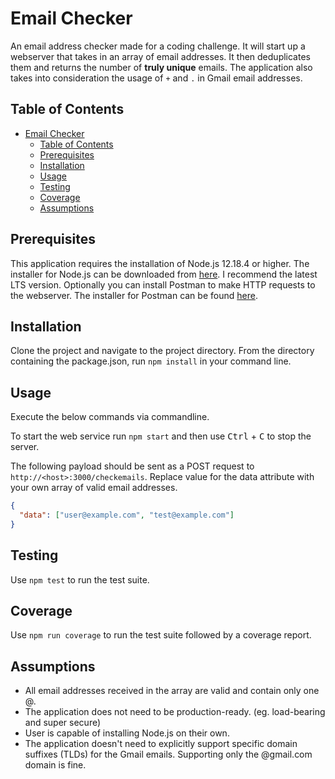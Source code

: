 # Email Checker

An email address checker made for a coding challenge. It will start up a webserver that takes in an array of email addresses. It then deduplicates them and returns the number of **truly unique** emails. The application also takes into consideration the usage of `+` and `.` in Gmail email addresses.

## Table of Contents

- [Email Checker](#email-checker)
  - [Table of Contents](#table-of-contents)
  - [Prerequisites](#prerequisites)
  - [Installation](#installation)
  - [Usage](#usage)
  - [Testing](#testing)
  - [Coverage](#coverage)
  - [Assumptions](#assumptions)

## Prerequisites

This application requires the installation of Node.js 12.18.4 or higher. The installer for Node.js can be downloaded from [here](https://nodejs.org/en/download/). I recommend the latest LTS version. Optionally you can install Postman to make HTTP requests to the webserver. The installer for Postman can be found [here](https://www.postman.com/downloads/).

## Installation

Clone the project and navigate to the project directory. From the directory containing the package.json, run `npm install` in your command line.

## Usage

Execute the below commands via commandline. 

To start the web service run `npm start` and then use <kbd>Ctrl</kbd> + <kbd>C</kbd> to stop the server.

The following payload should be sent as a POST request to `http://<host>:3000/checkemails`. Replace value for the data attribute with your own array of valid email addresses.

```json
{
  "data": ["user@example.com", "test@example.com"]
}
```

## Testing

Use `npm test` to run the test suite.

## Coverage

Use `npm run coverage` to run the test suite followed by a coverage report.

## Assumptions

- All email addresses received in the array are valid and contain only one @.
- The application does not need to be production-ready. (eg. load-bearing and super secure)
- User is capable of installing Node.js on their own.
- The application doesn't need to explicitly support specific domain suffixes (TLDs) for the Gmail emails. Supporting only the @gmail.com domain is fine.